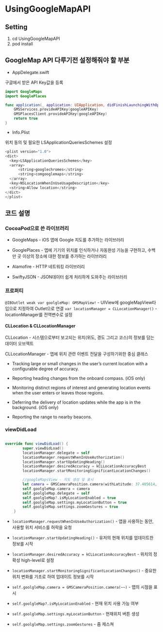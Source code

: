# UsingGoogleMapAPI

## Setting
1. cd UsingGoogleMapAPI
2. pod install

## GoogleMap API 다루기전 설정해줘야 할 부분

- AppDelegate.swift

구글에서 받은 API Key값을 등록

```Swift
import GoogleMaps
import GooglePlaces

func application(_ application: UIApplication, didFinishLaunchingWithOptions launchOptions: [UIApplicationLaunchOptionsKey: Any]?) -> Bool {
    GMSServices.provideAPIKey(googleAPIKey)
    GMSPlacesClient.provideAPIKey(googleAPIKey)
    return true
}
```

- Info.Plist

위치 동의 및 필요한 LSApplicationQueriesSchemes 설정

```Swift
<plist version="1.0">
<dict>
  <key>LSApplicationQueriesSchemes</key>
  <array>
      <string>googlechromes</string>
      <string>comgooglemaps</string>
  </array>
  <key>NSLocationWhenInUseUsageDescription</key>
  <string>Allow location</string>
</dict>
</plist>
```
## 코드 설명
### CocoaPod으로 쓴 라이브러리
- GoogleMaps - iOS 앱에 Google 지도를 추가하는 라이브러리

- GooglePlaces - 앱에 기기의 위치를 인식하거나 자동완성 기능을 구현하고, 수백만 곳 이상의 장소에 대한 정보를 추가하는 라이브러리

- Alamofire -  HTTP 네트워킹 라이브러리
- SwiftyJSON - JSON데이터 쉽게 처리하게 도와주는 라이브러리

### 프로퍼티
`@IBOutlet weak var goolgleMap: GMSMapView!` - UIView에 googleMapView타입으로 지정하여 Outlet으로 연결
`var locationManager = CLLocationManager()` - locationManager를 전역변수로 설정

#### CLLocation & CLLocationManager
CLLocation - 시스템으로부터 보고되는 위치(위도, 경도 그리고 코스)의 정보를 담는 데이터 오브젝트

CLLocationManager - 앱에 위치 관련 이벤트 전달을 구성하기위한 중심 클래스

 - Tracking large or small changes in the user’s current location with a configurable degree of accuracy.

 - Reporting heading changes from the onboard compass. (iOS only)

 - Monitoring distinct regions of interest and generating location events when the user enters or leaves those regions.

 - Deferring the delivery of location updates while the app is in the background. (iOS only)

 - Reporting the range to nearby beacons.

### viewDidLoad
```swift

override func viewDidLoad() {
        super.viewDidLoad()
        locationManager.delegate = self
        locationManager.requestWhenInUseAuthorization()
        locationManager.startUpdatingHeading()
        locationManager.desiredAccuracy = kCLLocationAccuracyBest
        locationManager.startMonitoringSignificantLocationChanges()

        //googleMapsView - 지도 생성 및 표시
        let camera = GMSCameraPosition.camera(withLatitude: 37.405614, longitude: 127.106064, zoom: 15.0)
        self.goolgleMap.camera = camera
        self.goolgleMap.delegate = self
        self.goolgleMap?.isMyLocationEnabled = true
        self.goolgleMap.settings.myLocationButton = true
        self.goolgleMap.settings.zoomGestures = true
    }
```

 - `locationManager.requestWhenInUseAuthorization()` - 앱을 사용하는 동안, 사용할 위치 서비스를 허락을 요청
 - `locationManager.startUpdatingHeading()` - 유저의 현재 위치를 업데이트한 정보를 시작
 - `locationManager.desiredAccuracy = kCLLocationAccuracyBest` - 위치의 정확성 high-level로 설정
 - `locationManager.startMonitoringSignificantLocationChanges()` - 중요한 위치 변화를 기초로 하여 업데이트 정보를 시작

 - `self.goolgleMap.camera = GMSCameraPosition.camera(~~)` - 맵의 시점을 표시
 - `self.goolgleMap?.isMyLocationEnabled` - 현재 위치 사용 가능 여부
 - `self.goolgleMap.settings.myLocationButton` - 현재위치 버튼 생성
 - `self.goolgleMap.settings.zoomGestures` - 줌 제스쳐
